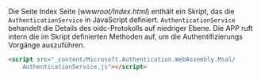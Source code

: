 Die Seite Index Seite (*wwwroot/Index.html*) enthält ein Skript, das die `AuthenticationService` in JavaScript definiert. `AuthenticationService` behandelt die Details des oidc-Protokolls auf niedriger Ebene. Die APP ruft intern die im Skript definierten Methoden auf, um die Authentifizierungs Vorgänge auszuführen.

```html
<script src="_content/Microsoft.Authentication.WebAssembly.Msal/
    AuthenticationService.js"></script>
```
